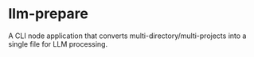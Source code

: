 # llm-prepare
A CLI node application that converts multi-directory/multi-projects into a single file for LLM processing.
